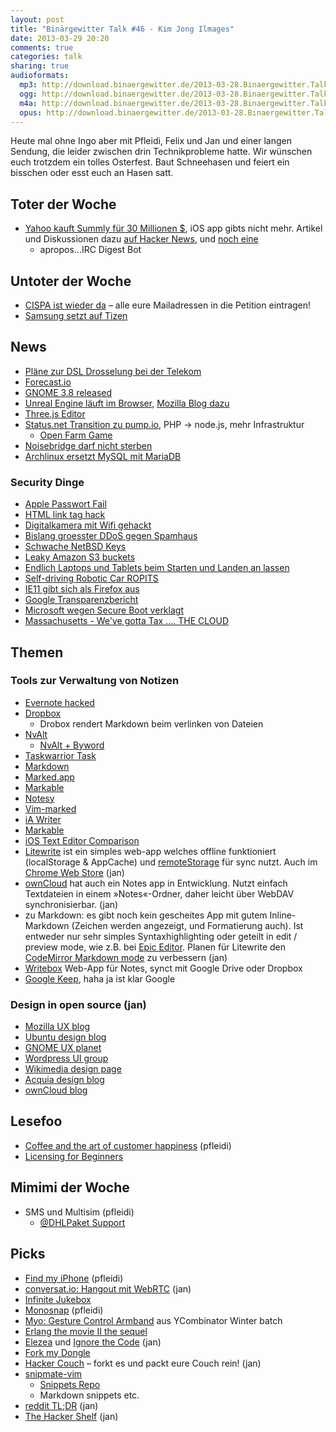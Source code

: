 ```yaml
---
layout: post
title: "Binärgewitter Talk #46 - Kim Jong Ilmages"
date: 2013-03-29 20:20
comments: true
categories: talk
sharing: true
audioformats:
  mp3: http://download.binaergewitter.de/2013-03-28.Binaergewitter.Talk.46.mp3
  ogg: http://download.binaergewitter.de/2013-03-28.Binaergewitter.Talk.46.ogg
  m4a: http://download.binaergewitter.de/2013-03-28.Binaergewitter.Talk.46.m4a
  opus: http://download.binaergewitter.de/2013-03-28.Binaergewitter.Talk.46.opus
---
```

Heute mal ohne Ingo aber mit Pfleidi, Felix und Jan und einer langen Sendung, die leider zwischen drin Technikprobleme hatte. Wir wünschen euch trotzdem ein tolles Osterfest. Baut Schneehasen und feiert 
ein bisschen oder esst euch an Hasen satt.

## Toter der Woche

- [Yahoo kauft Summly für 30 Millionen $]( http://ycorpblog.com/2013/03/25/yahoo-to-acquire-summly/ ), iOS app gibts nicht mehr. Artikel und Diskussionen dazu [auf Hacker News]( 
https://news.ycombinator.com/item?id=5442290 ), und [noch eine]( https://news.ycombinator.com/item?id=5445159 )
    - apropos...IRC Digest Bot

## Untoter der Woche

- [CISPA ist wieder da]( http://www.cispaisback.org/ ) – alle eure Mailadressen in die Petition eintragen!
- [Samsung setzt auf Tizen]( http://www.osnews.com/story/26865/Samsung_s_future_is_Tizen_not_Android )


## News

- [Pläne zur DSL Drosselung bei der Telekom]( http://fanboys.fm/drossel/ )
- [Forecast.io]( http://forecast.io/ )
- [GNOME 3.8 released]( https://www.gnome.org/news/2013/03/gnome-3-8-released/ )
- [Unreal Engine läuft im Browser]( http://www.golem.de/news/html5-unreal-engine-laeuft-nativ-im-browser-1303-98432.html ), [Mozilla Blog dazu]( 
https://blog.mozilla.org/blog/2013/03/27/mozilla-is-unlocking-the-power-of-the-web-as-a-platform-for-gaming/ )
- [Three.js Editor]( http://mrdoob.github.com/three.js/editor/ )
- [Status.net Transition zu pump.io]( https://lwn.net/SubscriberLink/544347/d9c904117b4824d1/ ), PHP -> node.js, mehr Infrastruktur
  - [Open Farm Game]( https://openfarmgame.com/ )
- [Noisebridge darf nicht sterben]( https://www.noisebridge.net/pipermail/noisebridge-discuss/2013-March/035494.html )
- [Archlinux ersetzt MySQL mit MariaDB]( https://www.archlinux.org/news/mariadb-replaces-mysql-in-repositories/ )

### Security Dinge

- [Apple Passwort Fail]( http://venturebeat.com/2013/03/22/apple-password-flaw/ )
- [HTML link tag hack]( http://hackaday.com/2013/03/23/html-link-tag-hack-sends-you-to-the-wrong-place/ )
- [Digitalkamera mit Wifi gehackt]( http://www.net-security.org/secworld.php?id=14651 )
- [Bislang groesster DDoS gegen Spamhaus]( http://www.gulli.com/news/21132-massive-ddos-angriffe-gegen-spamhaus-2013-03-27 )
- [Schwache NetBSD Keys]( http://www.theregister.co.uk/2013/03/26/netbsd_crypto_bug/ )
- [Leaky Amazon S3 buckets]( http://www.v3.co.uk/v3-uk/news/2258192/leaky-amazon-s3-buckets-put-thousands-of-company-secrets-at-risk )
- [Endlich Laptops und Tablets beim Starten und Landen an lassen]( http://9to5google.com/2013/03/25/faa-expected-to-allow-tablet-and-laptop-use-during-take-off-landing-this-year/ )
- [Self-driving Robotic Car ROPITS]( http://www.shiotsu-used-car.com/blog/hitachi-selfdrivingroboticcar-ropits.htm )
- [IE11 gibt sich als Firefox aus]( http://www.neowin.net/news/ie11-to-appear-as-firefox-to-avoid-legacy-ie-css )
- [Google Transparenzbericht]( http://www.google.com/transparencyreport/removals/ )
- [Microsoft wegen Secure Boot verklagt]( http://www.heise.de/open/meldung/Microsoft-wegen-Secure-Boot-verklagt-1830704.html )
- [Massachusetts - We've gotta Tax .... THE CLOUD]( http://slashdot.org/topic/cloud/massachusetts-considering-a-tax-on-the-cloud/ )

## Themen

### Tools zur Verwaltung von Notizen

- [Evernote hacked]( http://www.cnn.com/2013/03/04/tech/web/evernote-hacked )
- [Dropbox]( http://www.dropbox.com/ )
  - Drobox rendert Markdown beim verlinken von Dateien
- [NvAlt]( http://brettterpstra.com/projects/nvalt/ )
  * [NvAlt + Byword]( http://bettermess.com/nvalt-and-byword/ )
- [Taskwarrior Task](http://taskwarrior.org/projects/show/taskwarrior )
- [Markdown]( http://daringfireball.net/projects/markdown/ )
- [Marked.app]( http://markedapp.com/ )
- [Markable]( http://markable.in/ )
- [Notesy]( http://notesy-app.com/ )
- [Vim-marked]( https://github.com/itspriddle/vim-marked )
- [iA Writer]( http://www.iawriter.com/mac/ )
- [Markable]( http://markable.in/ )
- [iOS Text Editor Comparison]( http://brettterpstra.com/ios-text-editors/ )
- [Litewrite]( http://litewrite.net ) ist ein simples web-app welches offline funktioniert (localStorage & AppCache) und [remoteStorage]( http://remotestorage.io ) für sync nutzt. Auch im [Chrome Web 
Store]( https://chrome.google.com/webstore/detail/litewrite/cbdonnipllnmnkbmeopncohocjggmdkk ) (jan)
- [ownCloud]( http://owncloud.org ) hat auch ein Notes app in Entwicklung. Nutzt einfach Textdateien in einem »Notes«-Ordner, daher leicht über WebDAV synchronisierbar. (jan)
- zu Markdown: es gibt noch kein gescheites App mit gutem Inline-Markdown (Zeichen werden angezeigt, und Formatierung auch). Ist entweder nur sehr simples Syntaxhighlighting oder geteilt in edit / preview 
mode, wie z.B. bei [Epic Editor]( http://epiceditor.com ). Planen für Litewrite den [CodeMirror Markdown mode]( http://codemirror.net/mode/markdown/index.html ) zu verbessern (jan)
- [Writebox]( https://write-box.appspot.com/ ) Web-App für Notes, synct mit Google Drive oder Dropbox
- [Google Keep]( https://drive.google.com/keep/ ), haha ja ist klar Google


### Design in open source (jan)

- [Mozilla UX blog]( https://blog.mozilla.org/ux/ )
- [Ubuntu design blog]( http://design.canonical.com/ )
- [GNOME UX planet]( https://planet.gnome.org/ux/ )
- [Wordpress UI group]( https://make.wordpress.org/ui/ )
- [Wikimedia design page]( https://www.mediawiki.org/wiki/Design )
- [Acquia design blog]( http://www.acquia.com/blog/design )
- [ownCloud blog]( https://owncloud.com/blog/category/community )


## Lesefoo

- [Coffee and the art of customer happiness]( http://www.paperplanes.de//2013/1/16/coffee-and-the-art-of-customer-happiness.html ) (pfleidi)
- [Licensing for Beginners]( https://joepie91.wordpress.com/2013/03/21/licensing-for-beginners/ )


## Mimimi der Woche

- SMS und Multisim (pfleidi)
    * [@DHLPaket Support]( https://twitter.com/dhlpaket )


## Picks

- [Find my iPhone]( http://www.apple.com/iphone/icloud/#find ) (pfleidi)
- [conversat.io: Hangout mit WebRTC]( http://conversat.io/binaergewitter ) (jan)
- [Infinite Jukebox]( http://labs.echonest.com/Uploader/index.html )
- [Monosnap]( http://monosnap.com/ ) (pfleidi)
- [Myo: Gesture Control Armband]( https://getmyo.com/ ) aus YCombinator Winter batch
- [Erlang the movie II the sequel]( http://www.gar1t.com/blog/2013/03/21/erlang-the-movie-ii-the-sequel/ )
- [Elezea]( http://www.elezea.com/ ) und [Ignore the Code]( http://ignorethecode.net/blog/ ) (jan)
- [Fork my Dongle]( http://forkmydongle.com/ )
- [Hacker Couch]( http://github.com/jancborchardt/hackercouch ) – forkt es und packt eure Couch rein! (jan)
- [snipmate-vim]( https://github.com/garbas/vim-snipmate )
    - [Snippets Repo]( https://github.com/honza/snipmate-snippets )
    - Markdown snippets etc.
- [reddit TL;DR]( http://www.reddit.com/r/tldr ) (jan)
- [The Hacker Shelf]( http://hackershelf.com/browse/ ) (jan)
